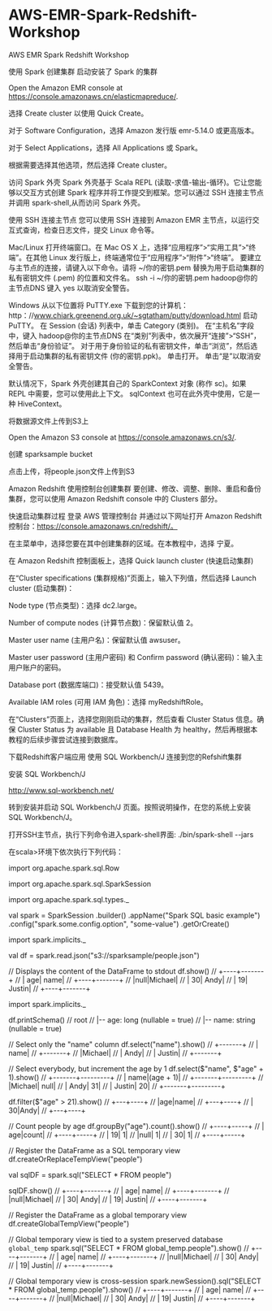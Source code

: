 # AWS-EMR-Spark-Redshift-Workshop
AWS EMR Spark Redshift Workshop

使用 Spark 创建集群
启动安装了 Spark 的集群

Open the Amazon EMR console at https://console.amazonaws.cn/elasticmapreduce/.

选择 Create cluster 以使用 Quick Create。

对于 Software Configuration，选择 Amazon 发行版 emr-5.14.0 或更高版本。

对于 Select Applications，选择 All Applications 或 Spark。

根据需要选择其他选项，然后选择 Create cluster。

访问 Spark 外壳
Spark 外壳基于 Scala REPL (读取-求值-输出-循环)。它让您能够以交互方式创建 Spark 程序并将工作提交到框架。您可以通过 SSH 连接主节点并调用 spark-shell,从而访问 Spark 外壳。

使用 SSH 连接主节点
您可以使用 SSH 连接到 Amazon EMR 主节点，以运行交互式查询，检查日志文件，提交 Linux 命令等。

Mac/Linux
打开终端窗口。在 Mac OS X 上，选择“应用程序”>“实用工具”>“终端”。在其他 Linux 发行版上，终端通常位于“应用程序”>“附件”>“终端”。
要建立与主节点的连接，请键入以下命令。请将 ~/你的密钥.pem 替换为用于启动集群的私有密钥文件 (.pem) 的位置和文件名。
ssh -i ~/你的密钥.pem hadoop@你的主节点DNS
键入 yes 以取消安全警告。

Windows
从以下位置将 PuTTY.exe 下载到您的计算机：
http：//www.chiark.greenend.org.uk/~sgtatham/putty/download.html
启动 PuTTY。
在 Session (会话) 列表中，单击 Category (类别)。
在“主机名”字段中，键入 hadoop@你的主节点DNS
在“类别”列表中，依次展开“连接”>“SSH”，然后单击“身份验证”。
对于用于身份验证的私有密钥文件，单击“浏览”，然后选择用于启动集群的私有密钥文件 (你的密钥.ppk)。
单击打开。
单击“是”以取消安全警告。

默认情况下，Spark 外壳创建其自己的 SparkContext 对象 (称作 sc)。如果 REPL 中需要，您可以使用此上下文。
sqlContext 也可在此外壳中使用，它是一种 HiveContext。

将数据源文件上传到S3上

Open the Amazon S3 console at https://console.amazonaws.cn/s3/.

创建 sparksample bucket

点击上传，将people.json文件上传到S3

Amazon Redshift 使用控制台创建集群
要创建、修改、调整、删除、重启和备份集群，您可以使用 Amazon Redshift console 中的 Clusters 部分。

快速启动集群过程
登录 AWS 管理控制台 并通过以下网址打开 Amazon Redshift 控制台：https://console.amazonaws.cn/redshift/。

在主菜单中，选择您要在其中创建集群的区域。在本教程中，选择 宁夏。

在 Amazon Redshift 控制面板上，选择 Quick launch cluster (快速启动集群)

在“Cluster specifications (集群规格)”页面上，输入下列值，然后选择 Launch cluster (启动集群)：

Node type (节点类型)：选择 dc2.large。

Number of compute nodes (计算节点数)：保留默认值 2。

Master user name (主用户名)：保留默认值 awsuser。

Master user password (主用户密码) 和 Confirm password (确认密码)：输入主用户账户的密码。

Database port (数据库端口)：接受默认值 5439。

Available IAM roles (可用 IAM 角色)：选择 myRedshiftRole。

在“Clusters”页面上，选择您刚刚启动的集群，然后查看 Cluster Status 信息。确保 Cluster Status 为 available 且 Database Health 为 healthy，然后再根据本教程的后续步骤尝试连接到数据库。

下载Redshift客户端应用
使用 SQL Workbench/J 连接到您的Refshift集群

安装 SQL Workbench/J

http://www.sql-workbench.net/

转到安装并启动 SQL Workbench/J 页面。按照说明操作，在您的系统上安装 SQL Workbench/J。

打开SSH主节点，执行下列命令进入spark-shell界面:
./bin/spark-shell --jars 

在scala>环境下依次执行下列代码：

import org.apache.spark.sql.Row

import org.apache.spark.sql.SparkSession

import org.apache.spark.sql.types._

val spark = SparkSession
      .builder()
      .appName("Spark SQL basic example")
      .config("spark.some.config.option", "some-value")
      .getOrCreate()

import spark.implicits._

val df = spark.read.json("s3://sparksample/people.json")

// Displays the content of the DataFrame to stdout
df.show()
    // +----+-------+
    // | age|   name|
    // +----+-------+
    // |null|Michael|
    // |  30|   Andy|
    // |  19| Justin|
    // +----+-------+
    
import spark.implicits._
  
df.printSchema()
    // root
    // |-- age: long (nullable = true)
    // |-- name: string (nullable = true)

// Select only the "name" column
df.select("name").show()
    // +-------+
    // |   name|
    // +-------+
    // |Michael|
    // |   Andy|
    // | Justin|
    // +-------+

 // Select everybody, but increment the age by 1
 df.select($"name", $"age" + 1).show()
    // +-------+---------+
    // |   name|(age + 1)|
    // +-------+---------+
    // |Michael|     null|
    // |   Andy|       31|
    // | Justin|       20|
    // +-------+---------+

df.filter($"age" > 21).show()
    // +---+----+
    // |age|name|
    // +---+----+
    // | 30|Andy|
    // +---+----+

// Count people by age
df.groupBy("age").count().show()
    // +----+-----+
    // | age|count|
    // +----+-----+
    // |  19|    1|
    // |null|    1|
    // |  30|    1|
    // +----+-----+

// Register the DataFrame as a SQL temporary view
df.createOrReplaceTempView("people")

val sqlDF = spark.sql("SELECT * FROM people")

sqlDF.show()
    // +----+-------+
    // | age|   name|
    // +----+-------+
    // |null|Michael|
    // |  30|   Andy|
    // |  19| Justin|
    // +----+-------+

// Register the DataFrame as a global temporary view
df.createGlobalTempView("people")

// Global temporary view is tied to a system preserved database `global_temp`
spark.sql("SELECT * FROM global_temp.people").show()
    // +----+-------+
    // | age|   name|
    // +----+-------+
    // |null|Michael|
    // |  30|   Andy|
    // |  19| Justin|
    // +----+-------+

// Global temporary view is cross-session
spark.newSession().sql("SELECT * FROM global_temp.people").show()
    // +----+-------+
    // | age|   name|
    // +----+-------+
    // |null|Michael|
    // |  30|   Andy|
    // |  19| Justin|
    // +----+-------+
  
 


